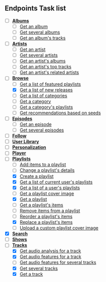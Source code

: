
## Endpoints Task list

- [ ] [**Albums**](https://developer.spotify.com/documentation/web-api/reference/albums/)
    - [ ] [Get an album](https://developer.spotify.com/documentation/web-api/reference/albums/get-album/)
    - [ ] [Get several albums](https://developer.spotify.com/documentation/web-api/reference/albums/get-several-albums/)
    - [ ] [Get an album's tracks](https://developer.spotify.com/documentation/web-api/reference/albums/get-albums-tracks/)
- [ ] [**Artists**](https://developer.spotify.com/documentation/web-api/reference/artists/)
    - [ ] [Get an artist](https://developer.spotify.com/documentation/web-api/reference/artists/get-artist/)
    - [ ] [Get several artists](https://developer.spotify.com/documentation/web-api/reference/artists/get-several-artists/)
    - [ ] [Get an artist's albums](https://developer.spotify.com/documentation/web-api/reference/artists/get-artists-albums/)
    - [ ] [Get an artist's top tracks](https://developer.spotify.com/documentation/web-api/reference/artists/get-artists-albums/)
    - [ ] [Get an artist's related artists](https://developer.spotify.com/documentation/web-api/reference/artists/get-related-artists/)
- [ ] [**Browse**](https://developer.spotify.com/documentation/web-api/reference/browse/)
    - [ ] [Get a list of featured playlists](https://developer.spotify.com/documentation/web-api/reference/browse/get-list-featured-playlists/)
    - [x] [Get a list of new releases](https://developer.spotify.com/documentation/web-api/reference/browse/get-list-new-releases/)
    - [ ] [Get a list of categories](https://developer.spotify.com/documentation/web-api/reference/browse/get-list-categories/)
    - [ ] [Get a category](https://developer.spotify.com/documentation/web-api/reference/browse/get-category/)
    - [ ] [Get a category's playlists](https://developer.spotify.com/documentation/web-api/reference/browse/get-categorys-playlists/)
    - [ ] [Get recommendations based on seeds](https://developer.spotify.com/documentation/web-api/reference/browse/get-recommendations/)
- [ ] [**Episodes**](https://developer.spotify.com/documentation/web-api/reference/episodes/)
    - [ ] [Get an episode](https://developer.spotify.com/documentation/web-api/reference/episodes/get-an-episode/)
    - [ ] [Get several episodes](https://developer.spotify.com/documentation/web-api/reference/episodes/get-several-episodes/)
- [ ] [**Follow**](https://developer.spotify.com/documentation/web-api/reference/follow/)
- [ ] [**User Library**](https://developer.spotify.com/documentation/web-api/reference/library/)
- [ ] [**Personalization**](https://developer.spotify.com/documentation/web-api/reference/personalization/)
- [ ] [**Player**](https://developer.spotify.com/documentation/web-api/reference/player/)
- [ ] [**Playlists**](https://developer.spotify.com/documentation/web-api/reference/playlists/)
    - [ ] [Add items to a playlist](https://developer.spotify.com/documentation/web-api/reference/playlists/add-tracks-to-playlist/)
    - [ ] [Change a playlist's details](https://developer.spotify.com/documentation/web-api/reference/playlists/change-playlist-details/)
    - [x] [Create a playlist](https://developer.spotify.com/documentation/web-api/reference/playlists/create-playlist/)
    - [x] [Get a list of current user's playlists](https://developer.spotify.com/documentation/web-api/reference/playlists/get-a-list-of-current-users-playlists/)
    - [x] [Get a list of a user's playlists](https://developer.spotify.com/documentation/web-api/reference/playlists/get-list-users-playlists/)
    - [ ] [Get a playlist cover image](https://developer.spotify.com/documentation/web-api/reference/playlists/get-playlist-cover/)
    - [x] [Get a playlist](https://developer.spotify.com/documentation/web-api/reference/playlists/get-playlist/)
    - [ ] [Get a playlist's items](https://developer.spotify.com/documentation/web-api/reference/playlists/get-playlists-tracks/)
    - [ ] [Remove items from a playlist](https://developer.spotify.com/documentation/web-api/reference/playlists/remove-tracks-playlist/)
    - [ ] [Reorder a playlist's items](https://developer.spotify.com/documentation/web-api/reference/playlists/reorder-playlists-tracks/)
    - [x] [Replace a playlist's items](https://developer.spotify.com/documentation/web-api/reference/playlists/replace-playlists-tracks/)
    - [ ] [Upload a custom playlist cover image](https://developer.spotify.com/documentation/web-api/reference/playlists/upload-custom-playlist-cover/)
- [x] [**Search**](https://developer.spotify.com/documentation/web-api/reference/search/search/)
- [ ] [**Shows**](https://developer.spotify.com/documentation/web-api/reference/shows/)
- [ ] [**Tracks**](https://developer.spotify.com/documentation/web-api/reference/tracks/)
   - [x] [Get audio analysis for a track](https://developer.spotify.com/documentation/web-api/reference/tracks/get-audio-analysis/)
   - [x] [Get audio features for a track](https://developer.spotify.com/documentation/web-api/reference/tracks/get-audio-features/)
   - [ ] [Get audio features for several tracks](https://developer.spotify.com/documentation/web-api/reference/tracks/get-several-audio-features/)
   - [x] [Get several tracks](https://developer.spotify.com/documentation/web-api/reference/tracks/get-several-tracks/)
   - [x] [Get a track](https://developer.spotify.com/documentation/web-api/reference/tracks/get-track/)
